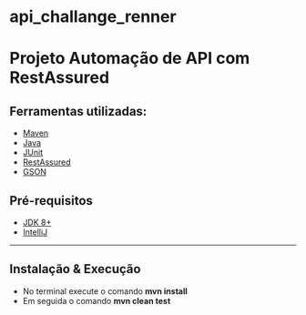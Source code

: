 # api_challange_renner

# Projeto Automação de API com RestAssured

## Ferramentas utilizadas:
- [Maven](https://maven.apache.org/ "Maven")
- [Java](https://www.java.com/pt_BR/ "Java")
- [JUnit](https://junit.org/junit4/ "JUnit")
- [RestAssured](https://rest-assured.io/ "RestAssured")
- [GSON](https://github.com/google/gson "GSON")

## Pré-requisitos

- [JDK 8+](https://www.oracle.com/java/technologies/javase-downloads.html)
- [IntelliJ](https://www.jetbrains.com/idea/download/)
---

## Instalação & Execução
- No terminal execute o comando <b>mvn install</b>
- Em seguida o comando <b>mvn clean test</b>
